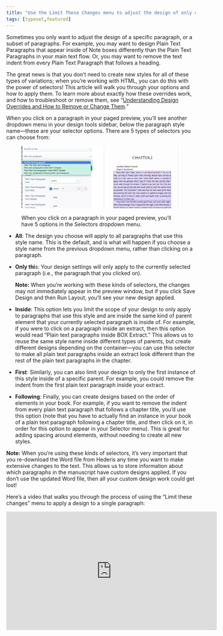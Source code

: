 ```yaml
---
title: "Use the Limit These Changes menu to adjust the design of only certain paragraphs or elements"
tags: [typeset,featured]
---
```

 
<html><body><section data-type="chapter" class="hsecchapter" data-hederis-type="hsecchapter" id="selectors" data-pi-attrs="id: selectors; data-tags: typeset,featured;" role="doc-chapter" data-tags="typeset,featured" data-author-name=" " data-book-title=" " title="Use the &#8216;Limit these changes&#8217; Menu to Adjust the Design of Only Certain Paragraphs or Elements"><p class="hblkp" data-hederis-type="hblkp" id="p2qewXG9t">Sometimes you only want to adjust the design of a specific paragraph, or a subset of paragraphs. For example, you may want to design Plain Text Paragraphs that appear inside of Note boxes differently than the Plain Text Paragraphs in your main text flow. Or, you may want to remove the text indent from every Plain Text Paragraph that follows a heading. </p><p class="hblkp" data-hederis-type="hblkp" id="pjXQPqwb7">The great news is that you don&#8217;t need to create new styles for all of these types of variations; when you&#8217;re working with HTML, you can do this with the power of selectors! This article will walk you through your options and how to apply them. To learn more about exactly how these overrides work, and how to troubleshoot or remove them, see &#8220;<a href="{% link _docs/design-settings-and-inheritance.md %}" data-hederis-type="hspana" id="pU4VldW6U"><span class="Hyperlink" data-hederis-type="hspnspan" id="pMWrWBpE6">Understanding Design Overrides and How to Remove or Change Them</span></a>.&#8221;</p><p class="hblkp" data-hederis-type="hblkp" id="poxCuar7C">When you click on a paragraph in your paged preview, you&#8217;ll see another dropdown menu in your design tools sidebar, below the paragraph style name&#8212;these are your selector options. There are 5 types of selectors you can choose from:</p><figure class="hwprfig" data-hederis-type="hwprfig" id="pcCuzTCpt"><img data-hederis-type="hblkimg" class="hblkimg" id="pk5rIjIcD" src="/images/selectors.png" data-img-src="/images/selectors.png"/><p class="hblkcaption" data-hederis-type="hblkcaption" id="pl0s8Cv5L">When you click on a paragraph in your paged preview, you&#8217;ll have 5 options in the Selectors dropdown menu.</p></figure><ul class="hwprbulletlist" data-hederis-type="hwprbulletlist" id="pDEYgQcwh"><li class="hblkuli" data-hederis-type="hblkuli" id="libgPURTBz"><p class="hblkuli" data-hederis-type="hblklip" id="pYLJDRDGV"><strong data-hederis-type="hspanstrong" id="p8nUkyJqm">All</strong>: The design you choose will apply to all paragraphs that use this style name. This is the default, and is what will happen if you choose a style name from the previous dropdown menu, rather than clicking on a paragraph.</p></li><li class="hblkuli" data-hederis-type="hblkuli" id="liyDYZZQWV"><p class="hblkuli" data-hederis-type="hblklip" id="p6QvaJShJ"><strong class="hspanstrong" data-hederis-type="hspanstrong" id="pZ392hS9m">Only thi</strong>s: Your design settings will only apply to the currently selected paragraph (i.e., the paragraph that you clicked on). </p><aside class="hwprbox box" data-hederis-type="hwprbox" id="pjj29tqka" data-type="sidebar"><p class="hblkp" data-hederis-type="hblkp" id="p7zx9RSpb"><strong class="hspanstrong" data-hederis-type="hspanstrong" id="pUbu8nZJz">Note:</strong> When you&#8217;re working with these kinds of selectors, the changes may not immediately appear in the preview window, but if you click Save Design and then Run Layout, you&#8217;ll see your new design applied.</p></aside></li><li class="hblkuli" data-hederis-type="hblkuli" id="liSR7pHhCL"><p class="hblkuli" data-hederis-type="hblklip" id="pwx52zgSr"><strong class="hspanstrong" data-hederis-type="hspanstrong" id="pOAXsyQyL">Inside</strong>: This option lets you limit the scope of your design to only apply to paragraphs that use this style and are inside the same kind of parent element that your currently selected paragraph is inside of. For example, if you were to click on a paragraph inside an extract, then this option would read &#8220;Plain text paragraphs inside BOX Extract.&#8221; This allows us to reuse the same style name inside different types of parents, but create different designs depending on the container&#8212;you can use this selector to make all plain text paragraphs inside an extract look different than the rest of the plain text paragraphs in the chapter.</p></li><li class="hblkuli" data-hederis-type="hblkuli" id="liat6Jh3pm"><p class="hblkuli" data-hederis-type="hblklip" id="p21MDBQpt"><strong class="hspanstrong" data-hederis-type="hspanstrong" id="p8KLqLBfh">First</strong>: Similarly, you can also limit your design to only the first instance of this style inside of a specific parent. For example, you could remove the indent from the first plain text paragraph inside your extract.</p></li><li class="hblkuli" data-hederis-type="hblkuli" id="lid6Ny0L9W"><p class="hblkuli" data-hederis-type="hblklip" id="pq7G2cTlK"><strong class="hspanstrong" data-hederis-type="hspanstrong" id="pZCUPcmFs">Following</strong>: Finally, you can create designs based on the order of elements in your book. For example, if you want to remove the indent from every plain text paragraph that follows a chapter title, you&#8217;d use this option (note that you have to actually find an instance in your book of a plain text paragraph following a chapter title, and then click on it, in order for this option to appear in your Selector menu). This is great for adding spacing around elements, without needing to create all new styles.</p></li></ul><aside class="hwprbox box" data-hederis-type="hwprbox" id="ptAYSJwCL" data-type="sidebar"><p class="hblkp" data-hederis-type="hblkp" id="p4gUBAejW"><strong class="hspanstrong" data-hederis-type="hspanstrong" id="pf5Iupnqz">Note:</strong> When you&#8217;re using these kinds of selectors, it&#8217;s very important that you re-download the Word file from Hederis any time you want to make extensive changes to the text. This allows us to store information about which paragraphs in the manuscript have custom designs applied. If you don&#8217;t use the updated Word file, then all your custom design work could get lost!</p></aside><p class="hblkp" data-hederis-type="hblkp" id="p0AYM8AEm">Here&#8217;s a video that walks you through the process of using the &#8220;Limit these changes&#8221; menu to apply a design to a single paragraph:</p><iframe width="560" height="315" src="https://www.youtube.com/embed/HrpE181HFd8" frameborder="0" allow="accelerometer;" autoplay="" clipboard-write="" encrypted-media="" gyroscope="" picture-in-picture="" allowfullscreen="" id="p0wc9xTFX"/><p data-embedded-html="true" id="pdbxS6hB0">INTENTIONALLY BLANK</p></section></body></html>
